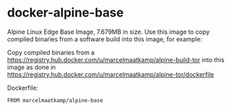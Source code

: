 # docker-alpine-base

Alpine Linux Edge Base Image, 7.679MB in size. Use this image to copy compiled binaries from a software build into this image, for example:

Copy compiled binaries from a https://registry.hub.docker.com/u/marcelmaatkamp/alpine-build-tor  into this image as done in https://registry.hub.docker.com/u/marcelmaatkamp/alpine-tor/dockerfile

Dockerfile:
```
FROM marcelmaatkamp/alpine-base
```
